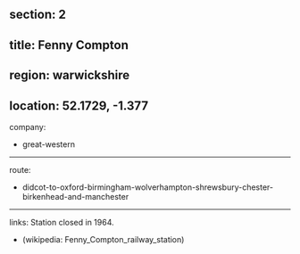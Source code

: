 section: 2
----
title: Fenny Compton
----
region: warwickshire
----
location: 52.1729, -1.377
----
company:
- great-western
----
route:
- didcot-to-oxford-birmingham-wolverhampton-shrewsbury-chester-birkenhead-and-manchester
----
links:
Station closed in 1964.
- (wikipedia: Fenny_Compton_railway_station)

